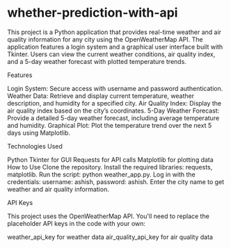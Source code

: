 # whether-prediction-with-api


This project is a Python application that provides real-time weather and air quality information for any city using the OpenWeatherMap API. The application features a login system and a graphical user interface built with Tkinter. Users can view the current weather conditions, air quality index, and a 5-day weather forecast with plotted temperature trends.

Features

Login System: Secure access with username and password authentication.
Weather Data: Retrieve and display current temperature, weather description, and humidity for a specified city.
Air Quality Index: Display the air quality index based on the city’s coordinates.
5-Day Weather Forecast: Provide a detailed 5-day weather forecast, including average temperature and humidity.
Graphical Plot: Plot the temperature trend over the next 5 days using Matplotlib.


Technologies Used

Python
Tkinter for GUI
Requests for API calls
Matplotlib for plotting data
How to Use
Clone the repository.
Install the required libraries: requests, matplotlib.
Run the script: python weather_app.py.
Log in with the credentials: username: ashish, password: ashish.
Enter the city name to get weather and air quality information.

API Keys

This project uses the OpenWeatherMap API. You'll need to replace the placeholder API keys in the code with your own:

weather_api_key for weather data
air_quality_api_key for air quality data
